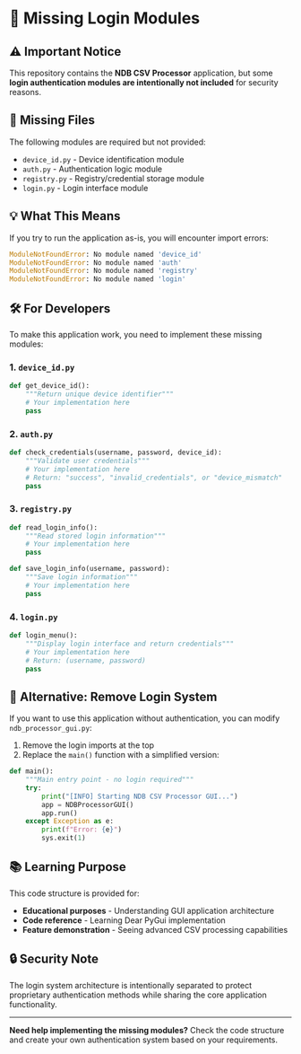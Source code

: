 # 🔐 Missing Login Modules

## ⚠️ Important Notice

This repository contains the **NDB CSV Processor** application, but some **login authentication modules are intentionally not included** for security reasons.

## 🚫 Missing Files

The following modules are required but not provided:

- `device_id.py` - Device identification module
- `auth.py` - Authentication logic module  
- `registry.py` - Registry/credential storage module
- `login.py` - Login interface module

## 💡 What This Means

If you try to run the application as-is, you will encounter import errors:

```python
ModuleNotFoundError: No module named 'device_id'
ModuleNotFoundError: No module named 'auth'
ModuleNotFoundError: No module named 'registry'
ModuleNotFoundError: No module named 'login'
```

## 🛠️ For Developers

To make this application work, you need to implement these missing modules:

### 1. `device_id.py`
```python
def get_device_id():
    """Return unique device identifier"""
    # Your implementation here
    pass
```

### 2. `auth.py`
```python
def check_credentials(username, password, device_id):
    """Validate user credentials"""
    # Your implementation here
    # Return: "success", "invalid_credentials", or "device_mismatch"
    pass
```

### 3. `registry.py`
```python
def read_login_info():
    """Read stored login information"""
    # Your implementation here
    pass

def save_login_info(username, password):
    """Save login information"""
    # Your implementation here
    pass
```

### 4. `login.py`
```python
def login_menu():
    """Display login interface and return credentials"""
    # Your implementation here
    # Return: (username, password)
    pass
```

## 🎯 Alternative: Remove Login System

If you want to use this application without authentication, you can modify `ndb_processor_gui.py`:

1. Remove the login imports at the top
2. Replace the `main()` function with a simplified version:

```python
def main():
    """Main entry point - no login required"""
    try:
        print("[INFO] Starting NDB CSV Processor GUI...")
        app = NDBProcessorGUI()
        app.run()
    except Exception as e:
        print(f"Error: {e}")
        sys.exit(1)
```

## 📚 Learning Purpose

This code structure is provided for:
- **Educational purposes** - Understanding GUI application architecture
- **Code reference** - Learning Dear PyGui implementation
- **Feature demonstration** - Seeing advanced CSV processing capabilities

## 🔒 Security Note

The login system architecture is intentionally separated to protect proprietary authentication methods while sharing the core application functionality.

---

**Need help implementing the missing modules?** Check the code structure and create your own authentication system based on your requirements. 